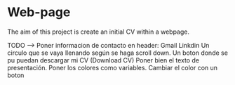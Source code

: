 # Web-page
The aim of this project is create an initial CV within a webpage.

TODO -->
Poner informacion de contacto en header:
    Gmail
    Linkdin
Un circulo que se vaya llenando según se haga scroll down.
Un boton donde se pu puedan descargar mi CV (Download CV)
Poner bien el texto de presentación.
Poner los colores como variables.
Cambiar el color con un boton
